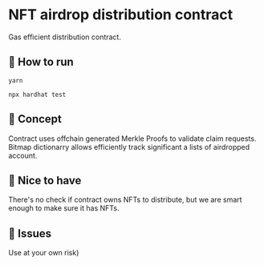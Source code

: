 # NFT airdrop distribution contract

Gas efficient distribution contract.

## :bookmark_tabs: How to run

```
yarn 
```

```
npx hardhat test
```

## :bookmark_tabs: Concept

Contract uses offchain generated Merkle Proofs to validate claim requests. Bitmap dictionarry allows efficiently track significant a lists of airdropped account.

## :bookmark_tabs: Nice to have

There's no check if contract owns NFTs to distribute, but we are smart enough to make sure it has NFTs.

## :see_no_evil: Issues

Use at your own risk)
